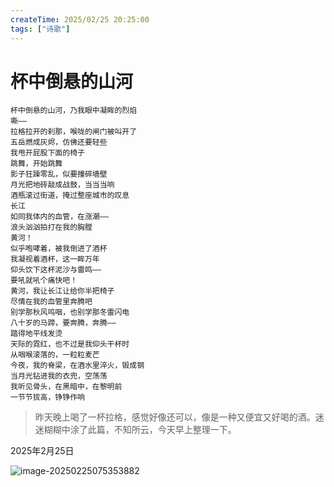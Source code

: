 ```yaml
---
createTime: 2025/02/25 20:25:00
tags: ["诗歌"]
---
```

# 杯中倒悬的山河


```text
杯中倒悬的山河，乃我眼中凝眸的烈焰
嘶——
拉格拉开的刹那，喉咙的闸门被叫开了
五岳燃成灰烬，仿佛还要轻些
我甩开屁股下面的椅子
跳舞，开始跳舞
影子狂躁零乱，似要撞碎墙壁
月光把地砖敲成战鼓，当当当响
酒瓶滚过街道，掩过整座城市的叹息
长江
如同我体内的血管，在涨潮——
浪头汹汹拍打在我的胸膛
黄河！
似乎咆哮着，被我倒进了酒杯
我凝视着酒杯，这一眸万年
仰头饮下这杯泥沙与雷鸣——
要吼就吼个痛快吧！
黄河，我让长江让给你半把椅子
尽情在我的血管里奔腾吧
别学那秋风呜咽，也别学那冬雷闪电
八十岁的马蹄，要奔腾，奔腾——
踏得地平线发烫
天际的霓红，也不过是我仰头干杯时
从咽喉滚落的，一粒粒麦芒
今夜，我的脊梁，在酒水里淬火，锻成钢
当月光钻进我的衣兜，空荡荡
我听见骨头，在黑暗中，在黎明前
一节节拔高，铮铮作响
```


> 昨天晚上喝了一杯拉格，感觉好像还可以，像是一种又便宜又好喝的酒。迷迷糊糊中涂了此篇，不知所云，今天早上整理一下。



2025年2月25日



![image-20250225075353882](assets/image-20250225075353882.png)
